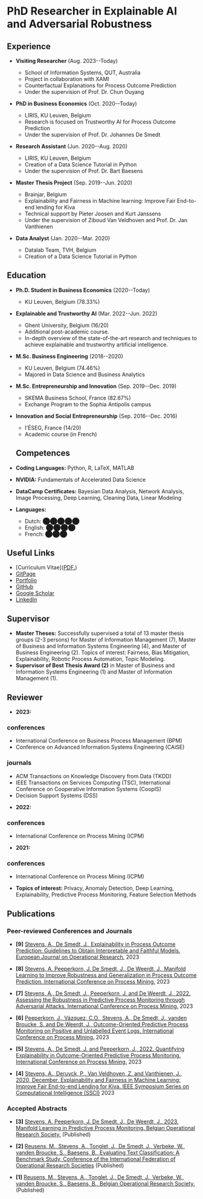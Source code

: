 # PhD Researcher in Explainable AI and Adversarial Robustness

## Experience
* **Visiting Researcher** (Aug. 2023--Today)
  - School of Information Systems, QUT, Australia
  - Project in collaboration with XAMI
  - Counterfactual Explanations for Process Outcome Prediction
  - Under the supervision of Prof. Dr. Chun Ouyang

* **PhD in Business Economics** (Oct. 2020--Today)
  - LIRIS, KU Leuven, Belgium
  - Research is focused on Trustworthy AI for Process Outcome Prediction
  - Under the supervision of Prof. Dr. Johannes De Smedt

* **Research Assistant** (Jun. 2020--Aug. 2020)
  - LIRIS, KU Leuven, Belgium
  - Creation of a Data Science Tutorial in Python
  - Under the supervision of Prof. Dr. Bart Baesens

* **Master Thesis Project** (Sep. 2019--Jun. 2020)
  - Brainjar, Belgium
  - Explainability and Fairness in Machine learning: Improve Fair End-to-end lending for Kiva
  - Technical support by Pieter Joosen and Kurt Janssens
  - Under the supervision of Ziboud Van Veldhoven and Prof. Dr. Jan Vanthienen

* **Data Analyst** (Jan. 2020--Mar. 2020)
  - Datalab Team, TVH, Belgium
  - Creation of a Data Science Tutorial in Python

## Education
* **Ph.D. Student in Business Economics** (2020--Today)
  - KU Leuven, Belgium (78.33%)
  
* **Explainable and Trustworthy AI** (Mar. 2022--Jun. 2022)
  - Ghent University, Belgium (16/20)
  - Additional post-academic course.
  - In-depth overview of the state-of-the-art research and techniques to achieve explainable and trustworthy artificial intelligence.

* **M.Sc. Business Engineering** (2018--2020)
  - KU Leuven, Belgium (74.46%)
  - Majored in Data Science and Business Analytics

* **M.Sc. Entrepreneurship and Innovation** (Sep. 2019--Dec. 2019)
  - SKEMA Business School, France (82.67%)
  - Exchange Program to the Sophia Antipolis campus

* **Innovation and Social Entrepreneurship** (Sep. 2016--Dec. 2016)
  - I'ÉSEG, France (14/20)
  - Academic course (in French)
 
  ## Competences
* **Coding Languages:** Python, R, LaTeX, MATLAB
* **NVIDIA:** Fundamentals of Accelerated Data Science
* **DataCamp Certificates:** Bayesian Data Analysis, Network Analysis, Image Processing, Deep Learning, Cleaning Data, Linear Modeling
* **Languages:**
  - Dutch: ⬤⬤⬤⬤⬤
  - English: ⬤⬤⬤⬤
  - French: ⬤⬤⬤

## Useful Links
* [Curriculum Vitae](<a href="username.github.io/assets/_CurriculumVitae.pdf" target="_blank">PDF.</a>)
* [GitPage](https://alexanderpaulstevens.github.io/)
* [Portfolio](https://alexanderpaulstevens.github.io/portfolio)
* [GitHub](https://github.com/AlexanderPaulStevens)
* [Google Scholar](https://scholar.google.be/citations?user=fNeFT5EAAAAJ&hl=en)
* [LinkedIn](https://www.linkedin.com/in/alexander-stevens-354b41183/)

## Supervisor
* **Master Theses:** Successfully supervised a total of 13 master thesis groups (2-3 persons) for Master of Information Management (7), Master of Business and Information Systems Engineering (4), and Master of Business Engineering (2). Topics of interest: Fairness, Bias Mitigation, Explainability, Robotic Process Automation, Topic Modeling.
* **Supervisor of Best Thesis Award (2)** in Master of Business and Information Systems Engineering (1) and Master of Information Management (1).

## Reviewer
* **2023:** 
### conferences
- International Conference on Business Process Management (BPM)
- Conference on Advanced Information Systems Engineering (CAiSE)
### journals
- ACM Transactions on Knowledge Discovery from Data (TKDD)
- IEEE Transactions on Services Computing (TSC), International Conference on Cooperative Information Systems (CoopIS)
- Decision Support Systems (DSS)
* **2022:** 
### conferences
- International Conference on Process Mining (ICPM)
* **2021:** 
### conferences
- International Conference on Process Mining (ICPM)

* **Topics of interest:** Privacy, Anomaly Detection, Deep Learning, Explainability, Predictive Process Monitoring, Feature Selection Methods

## Publications

### Peer-reviewed Conferences and Journals

* **[9]** [Stevens, A., De Smedt, J., Explainability in Process Outcome Prediction: Guidelines to Obtain Interpretable and Faithful Models. European Journal on Operational Research.](https://arxiv.org/pdf/2203.16073.pdf)
2023

* **[8]** [Stevens, A. Peeperkorn, J. De Smedt, J., De Weerdt, J., Manifold Learning to Improve Robustness and Generalization in Process Outcome Prediction. International Conference on Process Mining.](https://www.researchgate.net/profile/Alexander-Stevens-6/publication/372788094_Manifold_Learning_for_Adversarial_Robustness_in_Predictive_Process_Monitoring/links/64c8c86c4ce9131cd57d165b/Manifold-Learning-for-Adversarial-Robustness-in-Predictive-Process-Monitoring.pdf)
2023

* **[7]** [Stevens, A., De Smedt, J., Peeperkorn, J. and De Weerdt, J., 2022. Assessing the Robustness in Predictive Process Monitoring through Adversarial Attacks. International Conference on Process Mining.](https://www.researchgate.net/profile/Alexander-Stevens-6/publication/372788094_Manifold_Learning_for_Adversarial_Robustness_in_Predictive_Process_Monitoring/links/64c8c86c4ce9131cd57d165b/Manifold-Learning-for-Adversarial-Robustness-in-Predictive-Process-Monitoring.pdf)
2023

* **[6]** [Peeperkorn, J., Vázquez, C.O., Stevens, A., De Smedt, J., vanden Broucke, S. and De Weerdt, J., Outcome-Oriented Predictive Process Monitoring on Positive and Unlabelled Event Logs. International Conference on Process Mining.](https://www.researchgate.net/profile/Alexander-Stevens-6/publication/372788094_Manifold_Learning_for_Adversarial_Robustness_in_Predictive_Process_Monitoring/links/64c8c86c4ce9131cd57d165b/Manifold-Learning-for-Adversarial-Robustness-in-Predictive-Process-Monitoring.pdf)
2023

* **[5]** [Stevens, A., De Smedt, J. and Peeperkorn, J., 2022. Quantifying Explainability in Outcome-Oriented Predictive Process Monitoring. International Conference on Process Mining.](https://www.researchgate.net/profile/Alexander-Stevens-6/publication/372788094_Manifold_Learning_for_Adversarial_Robustness_in_Predictive_Process_Monitoring/links/64c8c86c4ce9131cd57d165b/Manifold-Learning-for-Adversarial-Robustness-in-Predictive-Process-Monitoring.pdf)
2023

* **[4]** [Stevens, A., Deruyck, P., Van Veldhoven, Z. and Vanthienen, J., 2020, December. Explainability and Fairness in Machine Learning: Improve Fair End-to-end Lending for Kiva. IEEE Symposium Series on Computational Intelligence (SSCI)](https://ieeexplore.ieee.org/stamp/stamp.jsp?tp=&arnumber=9308371)
2023


### Accepted Abstracts

* **[3]** [ Stevens, A. Peeperkorn, J. De Smedt, J., De Weerdt, J., 2023. Manifold Learning in Predictive Process Monitoring. Belgian Operational Research Society.](https://www.orbel.be/orbel37/ORBEL_37_Booklet_final_160523.pdf#page=153) (Published)

* **[2]** [Reusens, M., Stevens, A., Tonglet, J., De Smedt, J., Verbeke, W., vanden Broucke, S., Baesens, B., Evaluating Text Classification: A Benchmark Study, Conference of the International Federation of Operational Research Societies](https://kuleuven.limo.libis.be/discovery/fulldisplay?docid=lirias4088650&context=SearchWebhook&vid=32KUL_KUL:Lirias&lang=en&search_scope=lirias_profile&adaptor=SearchWebhook&tab=LIRIAS&query=any,contains,LIRIAS4088650&offset=0) (Published)

* **[1]** [Reusens, M., Stevens, A., Tonglet, J., De Smedt, J., Verbeke, W., vanden Broucke, S., Baesens, B., Belgian Operational Research Society.](https://kuleuven.limo.libis.be/discovery/fulldisplay?docid=lirias4088650&context=SearchWebhook&vid=32KUL_KUL:Lirias&lang=en&search_scope=lirias_profile&adaptor=SearchWebhook&tab=LIRIAS&query=any,contains,LIRIAS4088650&offset=0) (Published)

